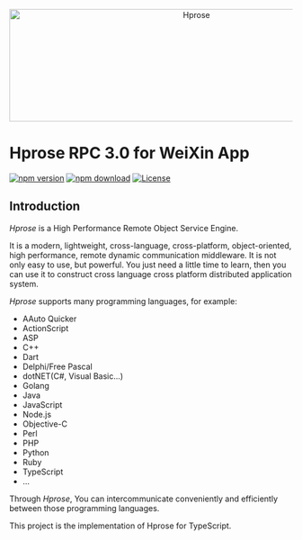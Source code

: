 <p align="center"><img src="https://hprose.com/banner.@2x.png" alt="Hprose" title="Hprose" width="650" height="200" /></p>

# Hprose RPC 3.0 for WeiXin App

[![npm version](https://img.shields.io/npm/v/@hprose/rpc-wx.svg)](https://www.npmjs.com/package/@hprose/rpc-wx)
[![npm download](https://img.shields.io/npm/dm/@hprose/rpc-wx.svg)](https://www.npmjs.com/package/@hprose/rpc-wx)
[![License](https://img.shields.io/npm/l/@hprose/rpc-wx.svg)](http://opensource.org/licenses/MIT)

## Introduction

*Hprose* is a High Performance Remote Object Service Engine.

It is a modern, lightweight, cross-language, cross-platform, object-oriented, high performance, remote dynamic communication middleware. It is not only easy to use, but powerful. You just need a little time to learn, then you can use it to construct cross language cross platform distributed application system.

*Hprose* supports many programming languages, for example:

* AAuto Quicker
* ActionScript
* ASP
* C++
* Dart
* Delphi/Free Pascal
* dotNET(C#, Visual Basic...)
* Golang
* Java
* JavaScript
* Node.js
* Objective-C
* Perl
* PHP
* Python
* Ruby
* TypeScript
* ...

Through *Hprose*, You can intercommunicate conveniently and efficiently between those programming languages.

This project is the implementation of Hprose for TypeScript.
